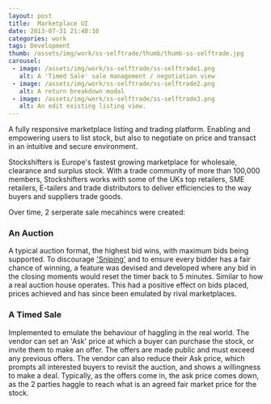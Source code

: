 ```yaml
---
layout: post
title:  Marketplace UI
date: 2013-07-31 21:40:10
categories: work
tags: Development
thumb: /assets/img/work/ss-selftrade/thumb/thumb-ss-selftrade.jpg
carousel:
 - image: /assets/img/work/ss-selftrade/ss-selftrade1.png
   alt: A 'Timed Sale' sale management / negotiation view
 - image: /assets/img/work/ss-selftrade/ss-selftrade2.png
   alt: A return breakdown modal
 - image: /assets/img/work/ss-selftrade/ss-selftrade3.png
   alt: An edit existing listing view.
---
```


A fully responsive marketplace listing and trading platform.  Enabling and empowering users to list stock, but also to negotiate on price and transact in an intuitive and secure environment.

Stockshifters is Europe's fastest growing marketplace for wholesale, clearance and surplus stock. With a trade community of more than 100,000 members, Stockshifters works with some of the UKs top retailers, SME retailers, E-tailers and trade distributors to deliver efficiencies to the way buyers and suppliers trade goods.

Over time, 2 serperate sale mecahincs were created:

### An Auction
A typical auction format, the highest bid wins, with maximum bids being supported.  To discourage ['Sniping'][define-sniping] and to ensure every bidder has a fair chance of winning, a feature was devised and developed where any bid in the closing moments would reset the timer back to 5 minutes.  Similar to how a real auction house operates. This had a positive effect on bids placed, prices achieved and has since been emulated by rival marketplaces.

### A Timed Sale
Implemented to emulate the behaviour of haggling in the real world.  The vendor can set an 'Ask' price at which a buyer can purchase the stock, or invite them to make an offer.  The offers are made public and must exceed any previous offers.  The vendor can also reduce their Ask price, which prompts all interested buyers to revisit the auction, and shows a willingness to make a deal.  Typically, as the offers come in, the ask price comes down, as the 2 parties haggle to reach what is an agreed fair market price for the stock.

[define-sniping]: http://en.wikipedia.org/wiki/Auction_sniping